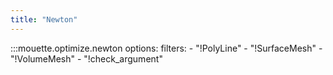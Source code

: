```yaml
---
title: "Newton"
---
```



:::mouette.optimize.newton
    options:
        filters:
        - "!PolyLine"
        - "!SurfaceMesh"
        - "!VolumeMesh"
        - "!check_argument"
